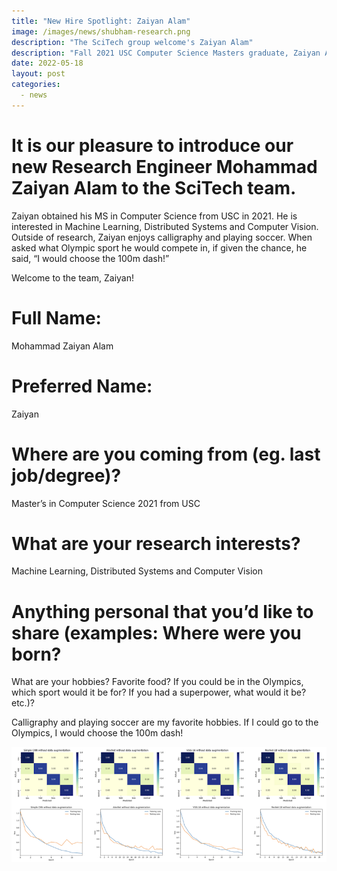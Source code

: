 ```yaml
---
title: "New Hire Spotlight: Zaiyan Alam"
image: /images/news/shubham-research.png
description: "The SciTech group welcome's Zaiyan Alam"
description: "Fall 2021 USC Computer Science Masters graduate, Zaiyan Alam tells the SciTech Group a little bit about himself"
date: 2022-05-18
layout: post
categories:
  - news
---
```

# It is our pleasure to introduce our new Research Engineer Mohammad Zaiyan Alam to the SciTech team.

Zaiyan obtained his MS in Computer Science from USC in 2021. He is interested 
in Machine Learning, Distributed Systems and Computer Vision. Outside of research, 
Zaiyan enjoys calligraphy and playing soccer. When asked what Olympic sport he 
would compete in, if given the chance, he said, “I would choose the 100m dash!”

Welcome to the team, Zaiyan!



# Full Name: 
Mohammad Zaiyan Alam

# Preferred Name: 
Zaiyan

# Where are you coming from (eg. last job/degree)?  
Master’s in Computer Science 2021 from USC

# What are your research interests?  
Machine Learning, Distributed Systems and Computer Vision

# Anything personal that you’d like to share (examples: Where were you born? 
What are your hobbies? Favorite food? If you could be in the Olympics, 
which sport would it be for? If you had a superpower, what would it be? etc.)?

Calligraphy and playing soccer are my favorite hobbies. 
If I could go to the Olympics, I would choose the 100m dash!


 
![plots](/images/news/shubham-research-photo-2.png)

 



